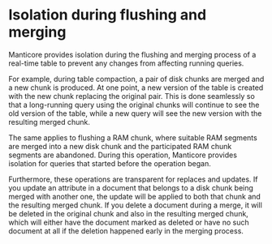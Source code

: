 # Isolation during flushing and merging

Manticore provides isolation during the flushing and merging process of a real-time table to prevent any changes from affecting running queries.

For example, during table compaction, a pair of disk chunks are merged and a new chunk is produced. At one point, a new version of the table is created with the new chunk replacing the original pair. This is done seamlessly so that a long-running query using the original chunks will continue to see the old version of the table, while a new query will see the new version with the resulting merged chunk.

The same applies to flushing a RAM chunk, where suitable RAM segments are merged into a new disk chunk and the participated RAM chunk segments are abandoned. During this operation, Manticore provides isolation for queries that started before the operation began.

Furthermore, these operations are transparent for replaces and updates. If you update an attribute in a document that belongs to a disk chunk being merged with another one, the update will be applied to both that chunk and the resulting merged chunk. If you delete a document during a merge, it will be deleted in the original chunk and also in the resulting merged chunk, which will either have the document marked as deleted or have no such document at all if the deletion happened early in the merging process.
<!-- proofread -->
